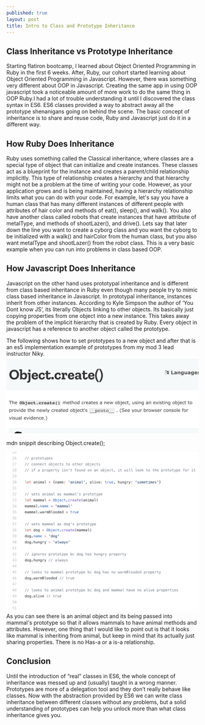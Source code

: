 ```yaml
---
published: true
layout: post
title: Intro to Class and Prototype Inheritance
---
```


## Class Inheritance vs Prototype Inheritance
Starting flatiron bootcamp, I learned about Object Oriented  Programming in Ruby in the first 6 weeks.  After, Ruby, our cohort started learning about Object Oriented Programming in Javascript. However, there was something very different about OOP in Javascript. Creating the same app in using OOP javascript took a noticeable amount of more work to do the same thing in OOP Ruby.I had a lot of trouble understanding it until I discovered the class syntax in ES6. ES6 classes provided a way to abstract away all the prototype shenanigans going on behind the scene. The basic concept of inheritance is to share and reuse code, Ruby and Javascript just do it in a different way.


## How Ruby Does Inheritance
Ruby uses something called the Classical inheritance, where classes are a special type of object that can initialize and create instances. These classes act as a blueprint for the instance and creates a parent/child relationship implicitly. This type of relationship creates a hierarchy and that hierarchy might not be a problem at the time of writing your code. However, as your application grows and is being maintained, having a hierarchy relationship limits what you can do with your code. For example, let's say you have a human class that has many different instances of different people with attributes of hair color and methods of eat(), sleep(), and walk(). You also have another class called robots that create instances that have attribute of metalType, and methods of shootLazer(), and drive(). Lets say that later down the line you want to create a cyborg class and you want the cyborg to be initialized with a walk() and hairColor from the human class, but you also want metalType and shootLazer() from the robot class. This is a very basic example when you can run into problems in class based OOP.


## How Javascript Does Inheritance

Javascript on the other hand uses prototypal inheritance and is different from class based inheritance in Ruby even though many people try to mimic class based inheritance in Javascript. In prototypal inheritance, instances inherit from other instances. According to Kyle Simpson the author of ‘You Dont know JS’, its literally Objects linking to other objects. Its basically just copying properties from one object into a new instance. This takes away the problem of the implicit hierarchy that is created by Ruby.  Every object in javascript has a reference to another object called the prototype.

The following shows how to set prototypes to a new object and after that is an es5 implementation example of prototypes from my mod 3 lead instructor Niky.
![mdn prototype](../images/mdnObjProto.png)



mdn snippit describing Object.create();


![prototype chain](../images/jsexample.png)
As you can see there is an animal object and its being passed into mammal's prototype so that it allows mammals to have animal methods and attributes. However, one thing that I would like to point out is that it looks like mammal is inheriting from animal, but keep in mind that its actually just sharing properties. There is no Has-a  or a is-a relationship.


## Conclusion
Until the introduction of “real” classes in ES6, the whole concept of inheritance was messed up and (usually) taught in a wrong manner. Prototypes are more of a delegation tool and they don’t really behave like classes. Now with the abstraction provided by ES6 we can write class inheritance between different classes without any problems, but a solid understanding of prototypes can help you unlock more than what class inheritance gives you.

